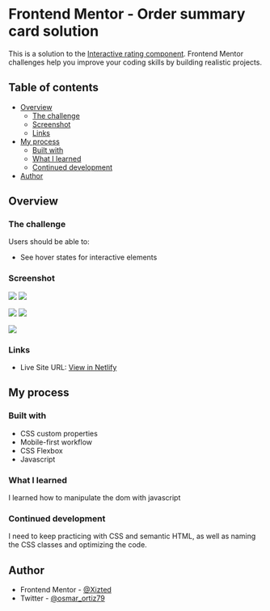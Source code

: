 # Frontend Mentor - Order summary card solution

This is a solution to the [Interactive rating component](https://www.frontendmentor.io/challenges/interactive-rating-component-koxpeBUmI). Frontend Mentor challenges help you improve your coding skills by building realistic projects.

## Table of contents

- [Overview](#overview)
  - [The challenge](#the-challenge)
  - [Screenshot](#screenshot)
  - [Links](#links)
- [My process](#my-process)
  - [Built with](#built-with)
  - [What I learned](#what-i-learned)
  - [Continued development](#continued-development)
- [Author](#author)

## Overview

### The challenge

Users should be able to:

- See hover states for interactive elements

### Screenshot

![](./img/Desktop.jpg)
![](./img/Desktop2.jpg)

![](./img/Mobile.jpg)
![](./img/Mobile2.jpg)

![](./img/Active.jpg)

### Links

- Live Site URL: [View in Netlify](https://interactive-rating-component-xizted.netlify.app/)

## My process

### Built with

- CSS custom properties
- Mobile-first workflow
- CSS Flexbox
- Javascript

### What I learned

I learned how to manipulate the dom with javascript

### Continued development

I need to keep practicing with CSS and semantic HTML, as well as naming the CSS classes and optimizing the code.

## Author

- Frontend Mentor - [@Xizted](https://www.frontendmentor.io/profile/Xizted)
- Twitter - [@osmar_ortiz79](https://www.twitter.com/osmar_ortiz79)
